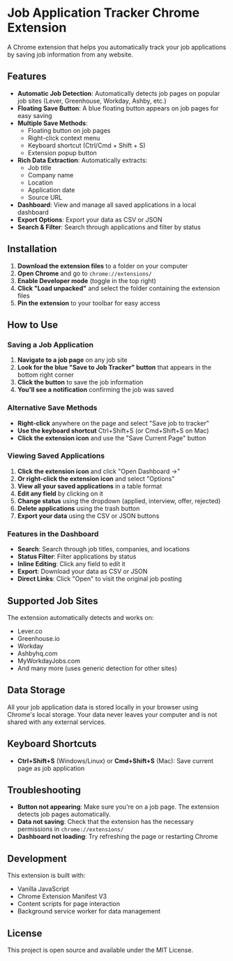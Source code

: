 # Job Application Tracker Chrome Extension

A Chrome extension that helps you automatically track your job applications by saving job information from any website.

## Features

- **Automatic Job Detection**: Automatically detects job pages on popular job sites (Lever, Greenhouse, Workday, Ashby, etc.)
- **Floating Save Button**: A blue floating button appears on job pages for easy saving
- **Multiple Save Methods**: 
  - Floating button on job pages
  - Right-click context menu
  - Keyboard shortcut (Ctrl/Cmd + Shift + S)
  - Extension popup button
- **Rich Data Extraction**: Automatically extracts:
  - Job title
  - Company name
  - Location
  - Application date
  - Source URL
- **Dashboard**: View and manage all saved applications in a local dashboard
- **Export Options**: Export your data as CSV or JSON
- **Search & Filter**: Search through applications and filter by status

## Installation

1. **Download the extension files** to a folder on your computer
2. **Open Chrome** and go to `chrome://extensions/`
3. **Enable Developer mode** (toggle in the top right)
4. **Click "Load unpacked"** and select the folder containing the extension files
5. **Pin the extension** to your toolbar for easy access

## How to Use

### Saving a Job Application

1. **Navigate to a job page** on any job site
2. **Look for the blue "Save to Job Tracker" button** that appears in the bottom right corner
3. **Click the button** to save the job information
4. **You'll see a notification** confirming the job was saved

### Alternative Save Methods

- **Right-click** anywhere on the page and select "Save job to tracker"
- **Use the keyboard shortcut** Ctrl+Shift+S (or Cmd+Shift+S on Mac)
- **Click the extension icon** and use the "Save Current Page" button

### Viewing Saved Applications

1. **Click the extension icon** and click "Open Dashboard →"
2. **Or right-click the extension icon** and select "Options"
3. **View all your saved applications** in a table format
4. **Edit any field** by clicking on it
5. **Change status** using the dropdown (applied, interview, offer, rejected)
6. **Delete applications** using the trash button
7. **Export your data** using the CSV or JSON buttons

### Features in the Dashboard

- **Search**: Search through job titles, companies, and locations
- **Status Filter**: Filter applications by status
- **Inline Editing**: Click any field to edit it
- **Export**: Download your data as CSV or JSON
- **Direct Links**: Click "Open" to visit the original job posting

## Supported Job Sites

The extension automatically detects and works on:
- Lever.co
- Greenhouse.io
- Workday
- Ashbyhq.com
- MyWorkdayJobs.com
- And many more (uses generic detection for other sites)

## Data Storage

All your job application data is stored locally in your browser using Chrome's local storage. Your data never leaves your computer and is not shared with any external services.

## Keyboard Shortcuts

- **Ctrl+Shift+S** (Windows/Linux) or **Cmd+Shift+S** (Mac): Save current page as job application

## Troubleshooting

- **Button not appearing**: Make sure you're on a job page. The extension detects job pages automatically.
- **Data not saving**: Check that the extension has the necessary permissions in `chrome://extensions/`
- **Dashboard not loading**: Try refreshing the page or restarting Chrome

## Development

This extension is built with:
- Vanilla JavaScript
- Chrome Extension Manifest V3
- Content scripts for page interaction
- Background service worker for data management

## License

This project is open source and available under the MIT License.
